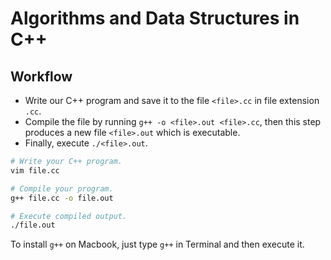 # Algorithms and Data Structures in C++

## Workflow

- Write our C++ program and save it to the file `<file>.cc` in file extension `.cc`.
- Compile the file by running `g++ -o <file>.out <file>.cc`, then this step produces a new file `<file>.out` which is executable.  
- Finally, execute `./<file>.out`.

```bash
# Write your C++ program.
vim file.cc

# Compile your program.
g++ file.cc -o file.out

# Execute compiled output.
./file.out
```

To install `g++` on Macbook, just type `g++` in Terminal and then execute it.
